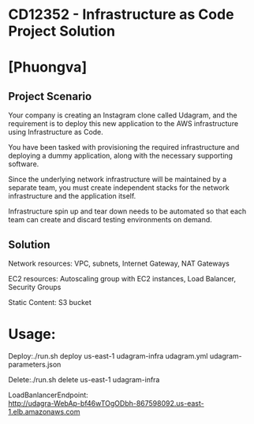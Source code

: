 # CD12352 - Infrastructure as Code Project Solution
# [Phuongva]

## Project Scenario
Your company is creating an Instagram clone called Udagram, and the requirement is to deploy this new application to the AWS infrastructure using Infrastructure as Code.

You have been tasked with provisioning the required infrastructure and deploying a dummy application, along with the necessary supporting software.

Since the underlying network infrastructure will be maintained by a separate team, you must create independent stacks for the network infrastructure and the application itself.

Infrastructure spin up and tear down needs to be automated so that each team can create and discard testing environments on demand.

## Solution
Network resources: VPC, subnets, Internet Gateway, NAT Gateways

EC2 resources: Autoscaling group with EC2 instances, Load Balancer, Security Groups

Static Content: S3 bucket

# Usage:
Deploy:./run.sh deploy us-east-1 udagram-infra udagram.yml udagram-parameters.json

Delete:./run.sh delete us-east-1 udagram-infra

LoadBanlancerEndpoint:  
http://udagra-WebAp-bf46wTOgODbh-867598092.us-east-1.elb.amazonaws.com